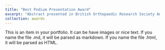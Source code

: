 ```yaml
---
title: "Best Podium Presentation Award"
excerpt: "Abstract presented in British Orthopaedic Research Society Annual Meeting 2021, titled *Prediction of Hip-knee-ankle (HKA) and Femorotibial angle (FTA) from PA localised knee radiographs*, recognising innovative AI applications in medical imaging. <br/><img src='/images/BORS Best Podium Presentation Award.jpg' width='50%'>"
collection: awards
---
```


This is an item in your portfolio. It can be have images or nice text. If you name the file .md, it will be parsed as markdown. If you name the file .html, it will be parsed as HTML. 



